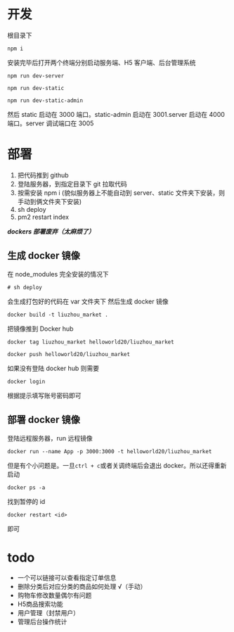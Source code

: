 # 开发

根目录下

    npm i

安装完毕后打开两个终端分别启动服务端、H5 客户端、后台管理系统

    npm run dev-server

    npm run dev-static

    npm run dev-static-admin

然后 static 启动在 3000 端口。static-admin 启动在 3001.server 启动在 4000 端口。server 调试端口在 3005

# 部署

1. 把代码推到 github
2. 登陆服务器，到指定目录下 git 拉取代码
3. 按需安装 npm i (貌似服务器上不能自动到 server、static 文件夹下安装，则手动到俩文件夹下安装)
4. sh deploy
5. pm2 restart index

**_dockers 部署废弃（太麻烦了）_**

## 生成 docker 镜像

在 node_modules 完全安装的情况下

    # sh deploy

会生成打包好的代码在 var 文件夹下
然后生成 docker 镜像

    docker build -t liuzhou_market .

把镜像推到 Docker hub

    docker tag liuzhou_market helloworld20/liuzhou_market

    docker push helloworld20/liuzhou_market

如果没有登陆 docker hub 则需要

    docker login

根据提示填写账号密码即可

## 部署 docker 镜像

登陆远程服务器，run 远程镜像

    docker run --name App -p 3000:3000 -t helloworld20/liuzhou_market

但是有个小问题是。一旦`ctrl + c`或者关调终端后会退出 docker。所以还得重新启动

    docker ps -a

找到暂停的 id

    docker restart <id>

即可

# todo

-   一个可以链接可以查看指定订单信息
-   删除分类后对应分类的商品如何处理 √（手动）
-   购物车修改数量偶尔有问题
-   H5商品搜索功能
-   用户管理（封禁用户）
-   管理后台操作统计
